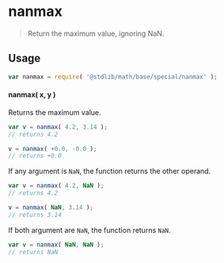 <!--

@license Apache-2.0

Copyright (c) 2024 The Stdlib Authors.

Licensed under the Apache License, Version 2.0 (the "License");
you may not use this file except in compliance with the License.
You may obtain a copy of the License at

   http://www.apache.org/licenses/LICENSE-2.0

Unless required by applicable law or agreed to in writing, software
distributed under the License is distributed on an "AS IS" BASIS,
WITHOUT WARRANTIES OR CONDITIONS OF ANY KIND, either express or implied.
See the License for the specific language governing permissions and
limitations under the License.

-->

# nanmax

> Return the maximum value, ignoring NaN.

<!-- Section to include introductory text. Make sure to keep an empty line after the intro `section` element and another before the `/section` close. -->

<section class="intro">

</section>

<!-- /.intro -->

<!-- Package usage documentation. -->

<section class="usage">

## Usage

```javascript
var nanmax = require( '@stdlib/math/base/special/nanmax' );
```

#### nanmax( x, y )

Returns the maximum value.

```javascript
var v = nanmax( 4.2, 3.14 );
// returns 4.2

v = nanmax( +0.0, -0.0 );
// returns +0.0
```

If any argument is `NaN`, the function returns the other operand.

```javascript
var v = nanmax( 4.2, NaN );
// returns 4.2

v = nanmax( NaN, 3.14 );
// returns 3.14
```


If both argument are `NaN`, the function returns `NaN`.

```javascript
var v = nanmax( NaN, NaN );
// returns NaN

```

</section>

<!-- /.usage -->

<!-- Package usage notes. Make sure to keep an empty line after the `section` element and another before the `/section` close. -->

<section class="notes">

</section>

<!-- Section for related `stdlib` packages. Do not manually edit this section, as it is automatically populated. -->

<section class="related">

</section>

<!-- /.related -->

<!-- Section for all links. Make sure to keep an empty line after the `section` element and another before the `/section` close. -->

<section class="links">



</section>

<!-- /.links -->
